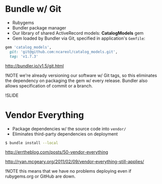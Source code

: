 
# Bundle w/ Git

- Rubygems
- Bundler package manager
- Our library of shared ActiveRecord models: **CatalogModels** gem
- Gem loaded by Bundler via Git, specified in application's `Gemfile`:

```ruby
gem 'catalog_models',
  git: 'git@github.com:ncareol/catalog_models.git',
  tag: 'v1.7.3'
```

http://bundler.io/v1.5/git.html

!NOTE
we're already versioning our software w/ Git tags, so this eliminates the dependency on packaging the gem w/ every release. Bundler also allows specification of commit or a branch.

!SLIDE

# Vendor Everything

- Package dependencies w/ the source code into `vendor/`
- Eliminates third-party dependencies on deployment

```bash
$ bundle install --local
```

http://errtheblog.com/posts/50-vendor-everything

http://ryan.mcgeary.org/2011/02/09/vendor-everything-still-applies/

!NOTE
this means that we have no problems deploying even if rubygems.org or GitHub are down.
